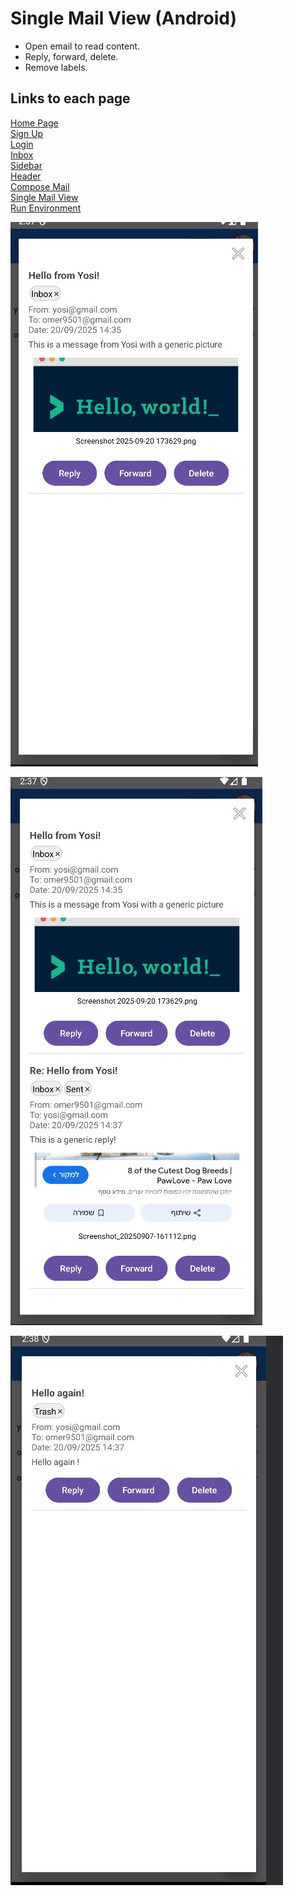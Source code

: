 # Single Mail View (Android)

- Open email to read content.
- Reply, forward, delete.
- Remove labels.

## Links to each page
[Home Page](Home-Page.md)  
[Sign Up](Sign-Up-Page.md)  
[Login](Login-Page.md)  
[Inbox](Inbox.md)  
[Sidebar](Sidebar.md)  
[Header](Header.md)  
[Compose Mail](Compose-Mail.md)  
[Single Mail View](Single-Mail-View.md)  
[Run Environment](Run-Environment.md)

![alt text](wiki-pictures/image1.jpg)

![alt text](wiki-pictures/image4.jpg)

![alt text](wiki-pictures/image7.jpg)